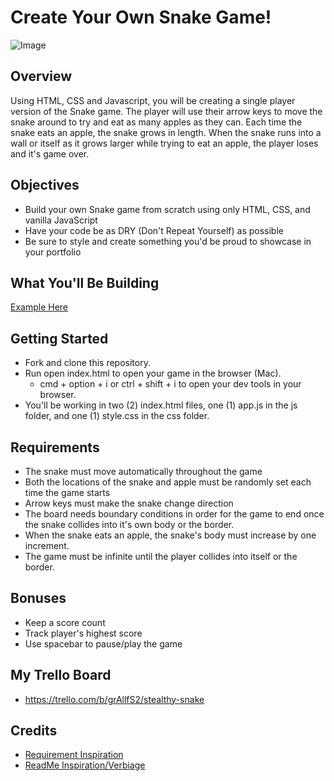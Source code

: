 # Create Your Own Snake Game!

![Image](https://c.tenor.com/nSGiQJHgbjkAAAAd/nokia-snake-game.gif)

## Overview
Using HTML, CSS and Javascript, you will be creating a single player version of the Snake game. The player will use their arrow keys to move the snake around to try and eat as many apples as they can. Each time the snake eats an apple, the snake grows in length. When the snake runs into a wall or itself as it grows larger while trying to eat an apple, the player loses and it's game over. 

## Objectives
* Build your own Snake game from scratch using only HTML, CSS, and vanilla JavaScript
* Have your code be as DRY (Don't Repeat Yourself) as possible
* Be sure to style and create something you'd be proud to showcase in your portfolio


## What You'll Be Building
[Example Here](https://stealthysnake.surge.sh/)

## Getting Started
* Fork and clone this repository.
* Run open index.html to open your game in the browser (Mac).
  * cmd + option + i or ctrl + shift + i to open your dev tools in your browser.
* You'll be working in two (2) index.html files, one (1) app.js in the js folder, and one (1) style.css in the css folder.

## Requirements
* The snake must move automatically throughout the game
* Both the locations of the snake and apple must be randomly set each time the game starts
* Arrow keys must make the snake change direction
* The board needs boundary conditions in order for the game to end once the snake collides into it's own body or the border.
* When the snake eats an apple, the snake's body must increase by one increment.
* The game must be infinite until the player collides into itself or the border.


## Bonuses
* Keep a score count 
* Track player's highest score 
* Use spacebar to pause/play the game

## My Trello Board
* https://trello.com/b/grAllfS2/stealthy-snake

## Credits 
* [Requirement Inspiration](https://www.educative.io/blog/javascript-snake-game-tutorial)
* [ReadMe Inspiration/Verbiage](https://github.com/SEI-R-11-8/u1_hw_tic_tac_toe)


